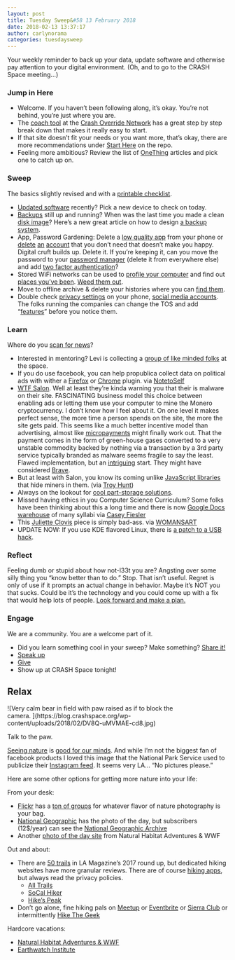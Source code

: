 ```yaml
---
layout: post
title: Tuesday Sweep&#58 13 February 2018
date: 2018-02-13 13:37:17
author: carlynorama
categories: tuesdaysweep
---
```


Your weekly reminder to back up your data, update software and otherwise pay attention to your digital environment. (Oh, and to go to the CRASH Space meeting…)

### Jump in Here

*   Welcome. If you haven’t been following along, it’s okay. You’re not behind, you’re just where you are.
*   The [coach tool](http://www.crashoverridenetwork.com/coach.html) at the [Crash Override Network](http://www.crashoverridenetwork.com/) has a great step by step break down that makes it really easy to start.
*   If that site doesn’t fit your needs or you want more, that’s okay, there are more recommendations under [Start Here](https://carlynorama.github.io/tuesday/start/) on the repo.
*   Feeling more ambitious? Review the list of [OneThing](https://blog.crashspace.org/tag/onething/) articles and pick one to catch up on.

### Sweep

The basics slightly revised and with a [printable checklist](https://carlynorama.github.io/tuesday/sweep/printable_checklist.html).

*   [Updated software](https://blog.crashspace.org/2016/12/one-thing-to-do-today-tuesday-routine-update-everything/) recently? Pick a new device to check on today.
*   [Backups](https://blog.crashspace.org/2016/11/one-thing-to-do-today-tuesday-sweep-where-are-your-backups/) still up and running? When was the last time you made a clean [disk image](https://blog.crashspace.org/2017/01/one-thing-to-do-today-keep-a-clean-disk-image-on-hand/)? Here’s a new great article on how to design [a backup system](https://www.grahamcluley.com/create-robust-data-backup-plan-make-sure-works/).
*   App, Password Gardening: Delete a [low quality app](https://blog.crashspace.org/2016/12/one-thing-to-do-today-institute-beyonce-rules-for-vetting-apps/) from your phone or [delete](https://blog.crashspace.org/2016/12/one-thing-to-do-today-turn-off-image-loading-for-email/) [an](https://blog.crashspace.org/2016/12/one-thing-to-do-today-turn-off-image-loading-for-email/) [account](https://blog.crashspace.org/2016/11/one-thing-to-do-today-delete-your-account/) that you don’t need that doesn’t make you happy. Digital cruft builds up. Delete it. If you’re keeping it, can you move the password to your [password manager](https://blog.crashspace.org/2016/11/one-thing-to-do-today-what-passwords-do-you-have-anyway/) (delete it from everywhere else) and add [two factor authentication](https://blog.crashspace.org/2016/11/one-thing-to-do-today-enable-two-factor-authorization/)?
*   Stored WiFi networks can be used to [profile your computer](https://www.theatlantic.com/technology/archive/2017/04/when-apps-collude-to-steal-your-data/522177/) and find out [places you’ve been](https://www.eff.org/deeplinks/2014/07/your-android-device-telling-world-where-youve-been). [Weed them out](http://www.tomsguide.com/faq/id-2322427/erase-previous-connections-laptop.html).
*   Move to offline archive & delete your histories where you can [find them](https://support.google.com/accounts/answer/7028918).
*   Double check [privacy settings](https://blog.crashspace.org/2016/12/one-thing-to-do-today-if-one-must-use-social-media-follow-army-rules/) on your phone, [social media accounts](https://ssd.eff.org/en/module/protecting-yourself-social-networks). The folks running the companies can change the TOS and add “[features](https://ssd.eff.org/en/module/facebook-groups-reducing-risks)” before you notice them.

### Learn

Where do you [scan for news](https://crashspace.github.io/tuesday/)?

*   Interested in mentoring? Levi is collecting a [group of like minded folks](https://blog.crashspace.org/2018/01/interested-in-mentoring-students-come-by-crash-on-february-17th/) at the space.
*   If you do use facebook, you can help propublica collect data on political ads with wither a [Firefox](https://addons.mozilla.org/en-US/firefox/addon/facebook-ad-collector/) or [Chrome](https://chrome.google.com/webstore/detail/facebook-political-ad-col/enliecaalhkhhihcmnbjfmmjkljlcinl) plugin. via [NotetoSelf](https://twitter.com/NoteToSelf/status/963106611328888833)
*   [WTF Salon](https://www.cyberscoop.com/salon-monero-coinhive-ad-blocker/). Well at least they’re kinda warning you that their is malware on their site. FASCINATING business model this choice between enabling ads or letting them use your computer to mine the Monero cryptocurrency. I don’t know how I feel about it. On one level it makes perfect sense, the more time a person spends on the site, the more the site gets paid. This seems like a much better incentive model than advertising, almost like [micropayments](http://www.niemanlab.org/tag/micropayments/) might finally work out. That the payment comes in the form of green-house gases converted to a very unstable commodity backed by nothing via a transaction by a 3rd party service typically branded as malware seems fragile to say the least. Flawed implementation, but an [intriguing](https://news.ycombinator.com/item?id=16364919) start. They might have considered [Brave](https://publishers.basicattentiontoken.org/).
*   But at least with Salon, you know its coming unlike [JavaScript libraries](https://www.troyhunt.com/the-javascript-supply-chain-paradox-sri-csp-and-trust-in-third-party-libraries/) that hide miners in them. (via [Troy Hunt](https://www.troyhunt.com))
*   Always on the lookout for [cool part-storage solutions](https://twitter.com/JunesPhD/status/962810057535651841).
*   Missed having ethics in you Computer Science Curriculum? Some folks have been thinking about this a long time and there is now [Google Docs warehouse](https://docs.google.com/spreadsheets/d/1jWIrA8jHz5fYAW4h9CkUD8gKS5V98PDJDymRf8d9vKI/htmlview#gid=0) of many syllabi via [Casey Fiesler](https://twitter.com/cfiesler/status/931200575873490944)
*   This [Juliette Clovis](https://www.julietteclovis.com/) piece is simply bad-ass. via [WOMANSART](https://twitter.com/womensart1/status/962965269411966976)
*   UPDATE NOW: If you use KDE flavored Linux, there is [a patch to a USB hack](https://www.bleepingcomputer.com/news/linux/its-2018-and-you-can-still-p0wn-your-linux-box-by-plugging-in-a-usb-stick/).

### Reflect

Feeling dumb or stupid about how not-l33t you are? Angsting over some silly thing you “know better than to do.” Stop. That isn’t useful. Regret is only of use if it prompts an actual change in behavior. Maybe it’s NOT you that sucks. Could be it’s the technology and you could come up with a fix that would help lots of people. [Look forward and make a plan.](https://blog.crashspace.org/2016/11/one-thing-to-do-today-add-self-review-to-tuesday-checklist/)

### Engage

We are a community. You are a welcome part of it.

*   Did you learn something cool in your sweep? Make something? [Share it!](https://blog.crashspace.org/2017/05/tuesday-sweep-9-may-2017/)
*   [Speak up](https://blog.crashspace.org/2016/12/one-thing-to-do-today-collect-phone-numbers-for-future-tuesday-sweeps/)
*   [Give](https://blog.crashspace.org/2016/11/one-thing-to-do-today-plan-a-way-to-give-to-the-cause-regularly/)
*   Show up at CRASH Space tonight!

## Relax

<div id="attachment_10301" style="max-width: 410px" class="wp-caption alignright">![Very calm bear in field with paw raised as if to block the camera. ](https://blog.crashspace.org/wp-content/uploads/2018/02/DV8Q-uMVMAE-cd8.jpg)

Talk to the paw.

</div>

[Seeing nature](https://www.nationalgeographic.com/magazine/2016/01/call-to-wild/) is [good for our minds](https://dirt.asla.org/2011/09/08/research-shows-nature-helps-with-stress/). And while I’m not the biggest fan of facebook products I loved this image that the National Park Service used to publicize their [Instagram feed](https://www.instagram.com/nationalparkservice/). It seems very LA… “No pictures please.”

Here are some other options for getting more nature into your life:

From your desk:

*   [Flickr](https://www.flickr.com/search/?text=Nature%20Photography) has a [ton of groups](https://www.flickr.com/search/groups/?text=Nature%20Photography) for whatever flavor of nature photography is your bag.
*   [National Geographic](https://www.nationalgeographic.com/photography/photo-of-the-day) has the photo of the day, but subscribers (12$/year) can see the [National Geographic Archive](http://archive.nationalgeographic.com/)
*   Another [photo of the day site](http://dailywildlifephoto.nathab.com/) from Natural Habitat Adventures & WWF

Out and about:

*   There are [50 trails](http://www.lamag.com/culturefiles/50-essential-hiking-trails-los-angeles/) in LA Magazine’s 2017 round up, but dedicated hiking websites have more granular reviews. There are of course [hiking apps](http://hiconsumption.com/2017/11/best-outdoor-hiking-apps/), but always read the privacy policies.
    *   [All Trails](https://www.alltrails.com/us/california/los-angeles)
    *   [SoCal Hiker](https://socalhiker.net)
    *   [Hike’s Peak](https://www.hikespeak.com/los-angeles/best-hikes-in-la/)
*   Don’t go alone, fine hiking pals on [Meetup](https://www.meetup.com/find/events/?allMeetups=false&keywords=hike&radius=50&userFreeform=Los+Angeles) or [Eventbrite](https://www.eventbrite.com/d/ca--los-angeles/hike/?crt=regular&sort=best) or [Sierra Club](https://angeles.sierraclub.org/activities) or intermittently [Hike The Geek](https://hikethegeek.com/LA/)

Hardcore vacations:

*   [Natural Habitat Adventures & WWF](https://www.nathab.com/)
*   [Earthwatch Institute](http://earthwatch.org/)
